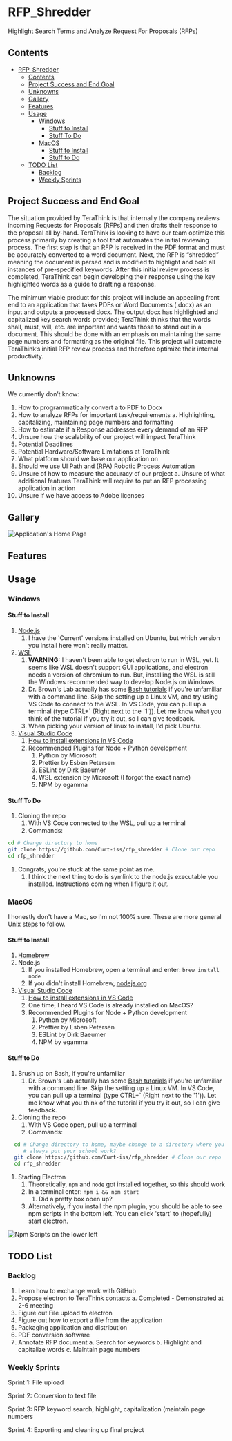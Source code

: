 RFP_Shredder
===============================================================================

Highlight Search Terms and Analyze Request For Proposals (RFPs)

Contents
-------------------------------------------------------------------------------

- [RFP_Shredder](#rfpshredder)
  - [Contents](#contents)
  - [Project Success and End Goal](#project-success-and-end-goal)
  - [Unknowns](#unknowns)
  - [Gallery](#gallery)
  - [Features](#features)
  - [Usage](#usage)
    - [Windows](#windows)
      - [Stuff to Install](#stuff-to-install)
      - [Stuff To Do](#stuff-to-do)
    - [MacOS](#macos)
      - [Stuff to Install](#stuff-to-install-1)
      - [Stuff to Do](#stuff-to-do-1)
  - [TODO List](#todo-list)
    - [Backlog](#backlog)
    - [Weekly Sprints](#weekly-sprints)

Project Success and End Goal
-------------------------------------------------------------------------------

The situation provided by TeraThink is that internally the company reviews incoming Requests for Proposals (RFPs) and then drafts their response to the proposal all by-hand.  TeraThink is looking to have our team optimize this process primarily by creating a tool that automates the initial reviewing process.  The first step is that an RFP is received in the PDF format and must be accurately converted to a word document.  Next, the RFP is “shredded” meaning the document is parsed and is modified to highlight and bold all instances of pre-specified keywords.  After this initial review process is completed, TeraThink can begin developing their response using the key highlighted words as a guide to drafting a response.

The minimum viable product for this project will include an appealing front end to an application that takes PDFs or Word Documents (.docx) as an input and outputs a processed docx. The output docx has highlighted and capitalized key search words provided; TeraThink thinks that the words shall, must, will, etc. are important and wants those to stand out in a document. This should be done with an emphasis on maintaining the same page numbers and formatting as the original file. This project will automate TeraThink’s initial RFP review process and therefore optimize their internal productivity.

Unknowns
-------------------------------------------------------------------------------

We currently don’t know:

1. How to programmatically convert a to PDF to Docx
2. How to analyze RFPs for important task/requirements
    a. Highlighting, capitalizing, maintaining page numbers and formatting
3. How to estimate if a Response addresses every demand of an RFP
4. Unsure how the scalability of our project will impact TeraThink
5. Potential Deadlines
6. Potential Hardware/Software Limitations at TeraThink
7. What platform should we base our application on
8. Should we use UI Path and (RPA) Robotic Process Automation
9. Unsure of how to measure the accuracy of our project
    a. Unsure of what additional features TeraThink will require to put an RFP processing application in action
10. Unsure if we have access to Adobe licenses

Gallery
-------------------------------------------------------------------------------

![Application's Home Page](./images/Screenshot_Main_Page.png)

Features
-------------------------------------------------------------------------------

Usage
-------------------------------------------------------------------------------

### Windows

#### Stuff to Install

1. [Node.js](https://nodejs.org/en/download/)
   1. I have the 'Current' versions installed on Ubuntu, but which version you install here won't really matter.
2. [WSL](https://docs.microsoft.com/en-us/windows/wsl/install-win10)
   1. __WARNING:__ I haven't been able to get electron to run in WSL, yet. It seems like WSL doesn't support GUI applications, and electron needs a version of chromium to run. But, installing the WSL is still the Windows recommended way to develop Node.js on Windows.
   2. Dr. Brown's Lab actually has some [Bash tutorials](https://docs.google.com/document/d/1RamTOnZqMghshHrruyBtOo_gDqxQ8DrCzV1SlGbCDJQ/edit) if you're unfamiliar with a command line. Skip the setting up a Linux VM, and try using VS Code to connect to the WSL. In VS Code, you can pull up a terminal (type CTRL+` (Right next to the '1')). Let me know what you think of the tutorial if you try it out, so I can give feedback.
   3. When picking your version of linux to install, I'd pick Ubuntu.
3. [Visual Studio Code](https://code.visualstudio.com/Download)
   1. [How to install extensions in VS Code](https://code.visualstudio.com/docs/editor/extension-gallery)
   2. Recommended Plugins for Node + Python development
      1. Python by Microsoft
      2. Prettier by Esben Petersen
      3. ESLint by Dirk Baeumer
      4. WSL extension by Microsoft (I forgot the exact name)
      5. NPM by egamma

#### Stuff To Do

1. Cloning the repo
   1. With VS Code connected to the WSL, pull up a terminal
   2. Commands:

```bash
cd # Change directory to home
git clone https://github.com/Curt-iss/rfp_shredder # Clone our repo
cd rfp_shredder
```

1. Congrats, you're stuck at the same point as me.
   1. I think the next thing to do is symlink to the node.js executable you installed. Instructions coming when I figure it out.

### MacOS

I honestly don't have a Mac, so I'm not 100% sure. These are more general Unix steps to follow.

#### Stuff to Install

1. [Homebrew](https://brew.sh/)
2. Node.js
    1. If you installed Homebrew, open a terminal and enter: `brew install node`
    2. If you didn't install Homebrew, [nodejs.org](https://nodejs.org/en/download/) 
3. [Visual Studio Code](https://code.visualstudio.com/Download)
   1. [How to install extensions in VS Code](https://code.visualstudio.com/docs/editor/extension-gallery)
   2. One time, I heard VS Code is already installed on MacOS?
   3. Recommended Plugins for Node + Python development
      1. Python by Microsoft
      2. Prettier by Esben Petersen
      3. ESLint by Dirk Baeumer
      4. NPM by egamma

#### Stuff to Do

1. Brush up on Bash, if you're unfamiliar
    1. Dr. Brown's Lab actually has some [Bash tutorials](https://docs.google.com/document/d/1RamTOnZqMghshHrruyBtOo_gDqxQ8DrCzV1SlGbCDJQ/edit) if you're unfamiliar with a command line. Skip the setting up a Linux VM. In VS Code, you can pull up a terminal (type CTRL+` (Right next to the '1')). Let me know what you think of the tutorial if you try it out, so I can give feedback.
2. Cloning the repo
   1. With VS Code open, pull up a terminal
   2. Commands:

```bash
  cd # Change directory to home, maybe change to a directory where you
     # always put your school work?
  git clone https://github.com/Curt-iss/rfp_shredder # Clone our repo
  cd rfp_shredder
```

1. Starting Electron
   1. Theoretically, `npm` and `node` got installed together, so this should work
   2. In a terminal enter: `npm i && npm start`
      1. Did a pretty box open up?
   3. Alternatively, if you install the npm plugin, you should be able to see npm scripts in the bottom left. You can click 'start' to (hopefully) start electron.

![Npm Scripts on the lower left](./images/Screenshot_NPM_script.png)

TODO List
-------------------------------------------------------------------------------

### Backlog

1. Learn how to exchange work with GitHub
2. Propose electron to TeraThink contacts
    a. Completed - Demonstrated at 2-6 meeting
3. Figure out File upload to electron
4. Figure out how to export a file from the application
5. Packaging application and distribution
6. PDF conversion software
7. Annotate RFP document
    a. Search for keywords
    b. Highlight and capitalize words
    c. Maintain page numbers

### Weekly Sprints

Sprint 1: File upload

Sprint 2: Conversion to text file

Sprint 3: RFP keyword search, highlight, capitalization (maintain page numbers

Sprint 4: Exporting and cleaning up final project
